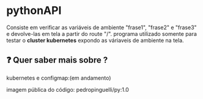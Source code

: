 ## <h1>pythonAPI</h1>

Consiste em verificar as variáveis de ambiente "frase1", "frase2" e "frase3" e devolve-las em tela a partir do route "/".
programa utilizado somente para testar o **cluster kubernetes** expondo as váriaveis de ambiente na tela.

## ❓ Quer saber mais sobre ?
kubernetes e configmap:(em andamento)

imagem pública do código: pedropinguelli/py:1.0


